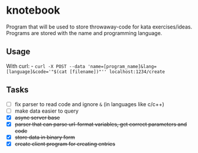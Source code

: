 # knotebook

Program that will be used to store throwaway-code for kata exercises/ideas. Programs are stored with the name and programming language.

## Usage

With curl:
	- `curl -X POST --data 'name=[program_name]&lang=[language]&code='"$(cat [filename])"'' localhost:1234/create`

## Tasks
- [ ] fix parser to read code and ignore `&` (in languages like c/c++)
- [ ] make data easier to query 
- [x] ~~async server base~~
- [x] ~~parser that can parse url-format variables, get correct parameters and code~~
- [x] ~~store data in binary form~~
- [x] ~~create client program for creating entries~~
